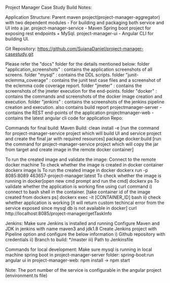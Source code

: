 Project Manager Case Study Build Notes:

Application Structure: 
Parent maven project(project-manager-aggregator) with two dependent modules - For building and packaging both service and UI into a jar.
project-manager-service - Maven Spring boot project for exposing rest endpoints + MySql.
project-manager-ui - Angular CLI for building UI.

Git Repository: https://github.com/SujanaDaniel/project-manager-casestudy.git

Please refer the "docs" folder for the details mentioned below:
folder "application_screenshots" : contains the application screenshots of all screens.
folder "mysql" : contains the DDL scripts.
folder "junit-eclemma_coverage" : contains the junit test case files and a screenshot of the eclemma code coverage report.
folder "jmeter" : contains the screenshots of the jmeter execution for the end-points.
folder "docker" : contains the commands and screenshots of the docker image creation and execution.
folder "jenkins" : contains the screenshots of the jenkins pipeline creation and execution. also contains build report
projectmanager-server - contains the REST end-points of the application
projectmanager-web - contains the latest angular cli code for application
Repo: 

Commands for final build:
Maven Build:
clean install -e	[run the command for project-manager-service project which will build UI and service project and create the final jar with required resources] package docker:build	[run the command for project-manager-service project which will copy the jar from target and create image in the remote docker container]

To run the created image and validate the image:
Connect to the remote docker machine To check whether the image is created in docker container dockerx image ls To run the created image in docker dockerx run -p 8085:8089 463657-project-manager:latest To check whether the image is running in docker[open new cmd prompt and run the cmd] dockerx ps To validate whether the application is working fine using curl command i) connect to bash shell in the container. [take container id of the image created from dockers ps] dockerx exec -it [CONTAINER_ID] bash ii) check whether application is working [it will return custom techincal error from the service exposed since mysql db is not available in docker] curl http://localhost:8085/project-manager/getTaskInfo

Jenkins: 
Make sure Jenkins is installed and running Configure Maven and JDK in jenkins with name maven3 and jdk1.8 
Create Jenkins project with Pipeline option and configure the below information 
i) Github repository with credentials 
ii) Branch to build: */master 
iii) Path to Jenkinsfile

Commands for local development:
Make sure mysql is running in local machine
spring boot in project-manager-server folder: spring-boot:run
angular ui in project-manager-web: npm install -> npm start

Note:
The port number of the service is configurable in the angular project (environment.ts file) 